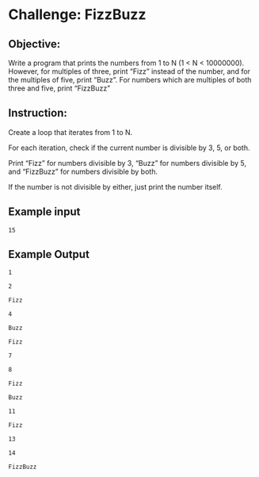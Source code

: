 # Challenge: FizzBuzz
## Objective: 
Write a program that prints the numbers from 1 to N (1 < N < 10000000). However, for multiples of three, print “Fizz” instead of the number, and for the multiples of five, print “Buzz”. For numbers which are multiples of both three and five, print “FizzBuzz”
  
## Instruction:
Create a loop that iterates from 1 to N.

For each iteration, check if the current number is divisible by 3, 5, or both.

Print “Fizz” for numbers divisible by 3, “Buzz” for numbers divisible by 5, and “FizzBuzz” for numbers divisible by both.

If the number is not divisible by either, just print the number itself.

## Example input
```
15
```
## Example Output
```
1

2

Fizz

4

Buzz

Fizz

7

8

Fizz

Buzz

11

Fizz

13

14

FizzBuzz
```

  
